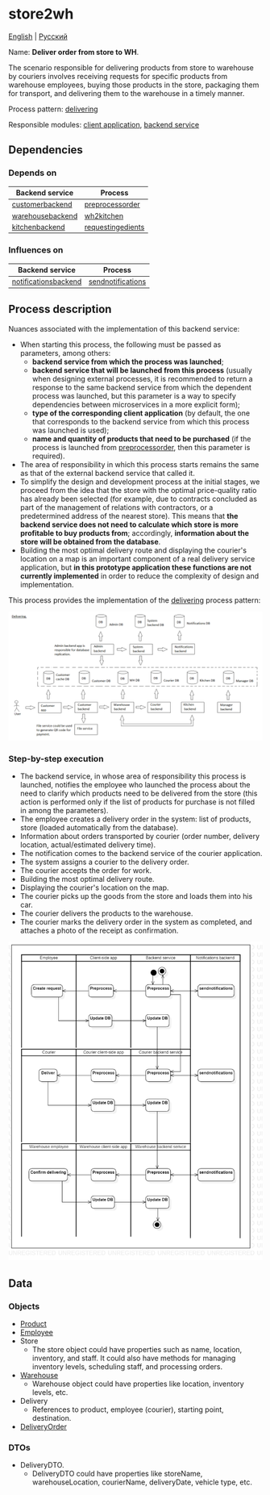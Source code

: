 # store2wh

[English](store2wh.md) | [Русский](store2wh.ru.md)

Name: **Deliver order from store to WH**.

The scenario responsible for delivering products from store to warehouse by couriers involves receiving requests for specific products from warehouse employees, buying those products in the store, packaging them for transport, and delivering them to the warehouse in a timely manner.

Process pattern: [delivering](../../processpatterns/delivering.md)

Responsible modules: [client application](../../frontend/courierclient.md), [backend service](../../backend/courierbackend.md)

## Dependencies

### Depends on

| Backend service | Process |
| --- | ---- |
| [customerbackend](../../backend/customerbackend.md) | [preprocessorder](../customer/preprocessorder.md) |
| [warehousebackend](../../backend/warehousebackend.md) | [wh2kitchen](../warehouse/wh2kitchen.md) |
| [kitchenbackend](../../backend/kitchenbackend.md) | [requestingedients](../kitchen/requestingedients.md) |

### Influences on

| Backend service | Process |
| --- | ---- |
| [notificationsbackend](../../backend/notificationsbackend.md) | [sendnotifications](../notificationsbackend/sendnotifications.md) |

## Process description

Nuances associated with the implementation of this backend service:
- When starting this process, the following must be passed as parameters, among others:
    - **backend service from which the process was launched**;
    - **backend service that will be launched from this process** (usually when designing external processes, it is recommended to return a response to the same backend service from which the dependent process was launched, but this parameter is a way to specify dependencies between microservices in a more explicit form);
    - **type of the corresponding client application** (by default, the one that corresponds to the backend service from which this process was launched is used);
    - **name and quantity of products that need to be purchased** (if the process is launched from [preprocessorder](../customer/preprocessorder.ru.md), then this parameter is required).
- The area of responsibility in which this process starts remains the same as that of the external backend service that called it.
- To simplify the design and development process at the initial stages, we proceed from the idea that the store with the optimal price-quality ratio has already been selected (for example, due to contracts concluded as part of the management of relations with contractors, or a predetermined address of the nearest store). This means that **the backend service does not need to calculate which store is more profitable to buy products from**; accordingly, **information about the store will be obtained from the database**.
- Building the most optimal delivery route and displaying the courier's location on a map is an important component of a real delivery service application, but **in this prototype application these functions are not currently implemented** in order to reduce the complexity of design and implementation.

This process provides the implementation of the [delivering](../../processpatterns/delivering.ru.md) process pattern:

![delivering_overall](../../img/delivering_overall.png)

### Step-by-step execution

- The backend service, in whose area of responsibility this process is launched, notifies the employee who launched the process about the need to clarify which products need to be delivered from the store (this action is performed only if the list of products for purchase is not filled in among the parameters).
- The employee creates a delivery order in the system: list of products, store (loaded automatically from the database).
- Information about orders transported by courier (order number, delivery location, actual/estimated delivery time).
- The notification comes to the backend service of the courier application.
- The system assigns a courier to the delivery order.
- The courier accepts the order for work.
- Building the most optimal delivery route.
- Displaying the courier's location on the map.
- The courier picks up the goods from the store and loads them into his car.
- The courier delivers the products to the warehouse.
- The courier marks the delivery order in the system as completed, and attaches a photo of the receipt as confirmation.

![courier.store2wh](../../img/activitydiagrams/courier.store2wh.png)

## Data 

### Objects

- [Product](https://github.com/alexeysp11/workflow-lib/blob/main/src/Models/Business/Products/Product.cs)
- [Employee](https://github.com/alexeysp11/workflow-lib/blob/main/src/Models/Business/InformationSystem/Employee.cs)
- Store
    - The store object could have properties such as name, location, inventory, and staff. It could also have methods for managing inventory levels, scheduling staff, and processing orders.
- [Warehouse](https://github.com/alexeysp11/workflow-lib/blob/main/src/Models/Business/InformationSystem/Warehouse.cs) 
    - Warehouse object could have properties like location, inventory levels, etc. 
- Delivery
    - References to product, employee (courier), starting point, destination.
- [DeliveryOrder](https://github.com/alexeysp11/workflow-lib/blob/main/src/Models/Business/BusinessDocuments/DeliveryOrder.cs)

### DTOs

- DeliveryDTO.
    - DeliveryDTO could have properties like storeName, warehouseLocation, courierName, deliveryDate, vehicle type, etc.
